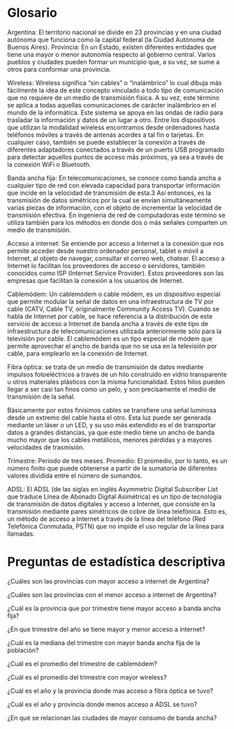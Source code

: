 # Glosario

Argentina: El territorio nacional se divide en 23 provincias y en una ciudad autónoma que funciona como la capital federal (la Ciudad Autónoma de Buenos Aires).
Provincia: En un Estado, existen diferentes entidades que tiene una mayor o menor autonomía respecto al gobierno central. Varios pueblos y ciudades pueden formar un municipio que, a su vez, se sume a otros para conformar una provincia.

Wireless: Wireless significa “sin cables” o “inalámbrico” lo cual dibuja más fácilmente la idea de este concepto vinculado a todo tipo de comunicación que no requiere de un medio de transmisión física. A su vez, este término se aplica a todas aquellas comunicaciones de carácter inalámbrico en el mundo de la informática.
Este sistema se apoya en las ondas de radio para trasladar la información y datos de un lugar a otro. Entre los dispositivos que utilizan la modalidad wireless encontramos desde ordenadores hasta teléfonos móviles a través de antenas acordes a tal fin o tarjetas.
En cualquier caso, también se puede establecer la conexión a través de diferentes adaptadores conectados a través de un puerto USB programado para detectar aquellos puntos de acceso más próximos, ya sea a través de la conexión WiFi o Bluetooth.

Banda ancha fija: En telecomunicaciones, se conoce como banda ancha a cualquier tipo de red con elevada capacidad para transportar información que incide en la velocidad de transmisión de esta.3 Así entonces, es la transmisión de datos simétricos por la cual se envían simultáneamente varias piezas de información, con el objeto de incrementar la velocidad de transmisión efectiva. En ingeniería de red de computadoras este término se utiliza también para los métodos en donde dos o más señales comparten un medio de transmisión.

Acceso a internet: Se entiende por acceso a Internet a la conexión que nos permite acceder desde nuestro ordenador personal, tablet o móvil a Internet, al objeto de navegar, consultar el correo web, chatear. El acceso a Internet lo facilitan los proveedores de acceso o servidores, también conocidos como ISP (Internet Service Provider). Estos proveedores son las empresas que facilitan la conexión a los usuarios de Internet.

Cablemódem: Un cablemódem o cable módem, es un dispositivo especial que permite modular la señal de datos en una infraestructura de TV por cable (CATV, Cable TV, originalmente Community Access TV). Cuando se habla de Internet por cable, se hace referencia a la distribución de este servicio de acceso a Internet de banda ancha a través de este tipo de infraestructura de telecomunicaciones utilizada anteriormente sólo para la televisión por cable.
El cablemódem es un tipo especial de módem que permite aprovechar el ancho de banda que no se usa en la televisión por cable, para emplearlo en la conexión de Internet.

Fibra óptica: se trata de un medio de transmisión de datos mediante impulsos fotoeléctricos a través de un hilo construido en vidrio transparente u otros materiales plásticos con la misma funcionalidad. Estos hilos pueden llegar a ser casi tan finos como un pelo, y son precisamente el medio de transmisión de la señal.

Básicamente por estos finísimos cables se transfiere una señal luminosa desde un extremo del cable hasta el otro. Esta luz puede ser generada mediante un láser o un LED, y su uso más extendido es el de transportar datos a grandes distancias, ya que este medio tiene un ancho de banda mucho mayor que los cables metálicos, menores pérdidas y a mayores velocidades de trasmisión.

Trimestre: Periodo de tres meses.
Promedio: El promedio, por lo tanto, es un número finito que puede obtenerse a partir de la sumatoria de diferentes valores dividida entre el número de sumandos.

ADSL: El ADSL (de las siglas en inglés Asymmetric Digital Subscriber List que traduce Línea de Abonado Digital Asimétrica) es un tipo de tecnología de transmisión de datos digitales y acceso a Internet, que consiste en la transmisión mediante pares simétricos de cobre de línea telefónica. Esto es, un método de acceso a Internet a través de la línea del teléfono (Red Telefónica Conmutada, PSTN) que no impide el uso regular de la línea para llamadas.

# Preguntas de estadística descriptiva

¿Cuáles son las provincias con mayor acceso a internet de Argentina?

¿Cuáles son las provincias con el menor acceso a internet de Argentina?

¿Cuál es la provincia que por trimestre tiene mayor acceso a banda ancha fija?

¿En que trimestre del año se tiene mayor y menor acceso a internet?

¿Cuál es la mediana del trimestre con mayor banda ancha fija de la población?

¿Cuál es el promedio del trimestre de cablemódem?

¿Cuál es el promedio del trimestre con mayor wireless?

¿Cuál es el año y la provincia donde mas acceso a fibra óptica se tuvo?

¿Cuál es el año y provincia donde menos acceso a ADSL se tuvo?

¿En qué se relacionan las ciudades de mayor consumo de banda ancha?
